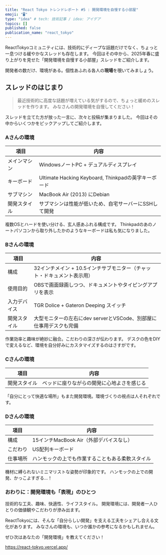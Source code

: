 ```yaml
---
title: "React Tokyo トレンドレポート #5 : 開発環境を自慢する小部屋"
emoji: "🖥️"
type: "idea" # tech: 技術記事 / idea: アイデア
topics: []
published: false
publication_name: "react_tokyo"
---
```


ReactTokyoコミュニティには、技術的にディープな話題だけでなく、ちょっと一息つける緩やかなスレッドも存在します。
今回はその中から、2025年春に盛り上がりを見せた「開発環境を自慢する小部屋」スレッドをご紹介します。

開発者の数だけ、環境がある。個性あふれる各人の**現場**を覗いてみましょう。

## スレッドのはじまり

> 最近技術的に高度な話題が増えている気がするので、ちょっと緩めのスレッドを作ります。
> みなさんの開発環境を自慢してください！

スレッドを立てた方が放った一言に、次々と投稿が集まりました。
今回はその中からいくつかをピックアップしてご紹介します。

### Aさんの環境

| 項目         | 内容                                                                 |
|--------------|----------------------------------------------------------------------|
| メインマシン | WindowsノートPC + デュアルディスプレイ|
| キーボード   | Ultimate Hacking Keyboard, Thinkpadの英字キーボード|
| サブマシン   | MacBook Air (2013) にDebian|
| 開発スタイル | サブマシンは性能が低いため、自宅サーバーにSSHして開発|

複数OSとハードを使い分ける、玄人感あふれる構成です。
Thinkpadのあのノートパソコンから取り外したかのようなキーボードは私も気になりました。

### Bさんの環境

| 項目         | 内容                                                                 |
|--------------|----------------------------------------------------------------------|
| 構成         | 32インチメイン + 10.5インチサブモニター（チャット・ドキュメント表示用） |
| 使用目的     | OBSで画面録画しつつ、ドキュメントやタイピングアプリを表示            |
| 入力デバイス | TGR Dolice + Gateron Deeping スイッチ                               |
| 開発スタイル | 大型モニターの左右にdev serverとVSCode、別部屋に仕事用デスクも完備   |

作業効率と趣味が絶妙に融合。こだわりの深さが伝わります。
デスクの色をDIYで変えるなど、環境を自分好みにカスタマイズするのはさすがです。

### Cさんの環境

| 項目         | 内容                                                                 |
|--------------|----------------------------------------------------------------------|
| 開発スタイル | ベッドに座りながらの開発に心地よさを感じる                           |

「自分にとって快適な場所」もまた開発環境。環境づくりの視点は人それぞれです。

### Dさんの環境

| 項目         | 内容                                                                 |
|--------------|----------------------------------------------------------------------|
| 構成         | 15インチMacBook Air（外部デバイスなし）                             |
| こだわり     | US配列キーボード                                                     |
| 仕事場所     | ハンモックの上でも作業することもある柔軟スタイル                     |

機材に縛られないミニマリストな姿勢が印象的です。
ハンモックの上での開発、かっこよすぎる…！

### おわりに：開発環境も「表現」のひとつ

技術的な工夫、趣味、快適性、ライフスタイル。
開発環境には、開発者一人ひとりの価値観やこだわりが滲み出ます。

ReactTokyoには、そんな「自分らしい開発」を支える工夫をシェアし合える文化があります。
みなさんの環境も、いつか誰かの参考になるかもしれません。

ぜひ次はあなたの「開発環境」を教えてください！

https://react-tokyo.vercel.app/